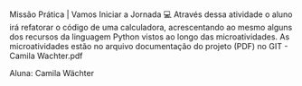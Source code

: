 Missão Prática | Vamos Iniciar a Jornada 💻
Através dessa atividade o aluno irá refatorar o código de uma calculadora, acrescentando ao mesmo alguns dos recursos da linguagem Python vistos ao longo das microatividades.
As microatividades estão no arquivo documentação do projeto (PDF) no GIT - Camila Wachter.pdf

Aluna: Camila Wächter

